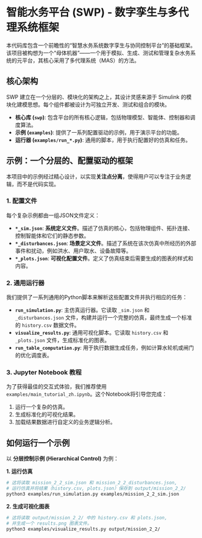 # 智能水务平台 (SWP) - 数字孪生与多代理系统框架

本代码库包含一个前瞻性的“智慧水务系统数字孪生与协同控制平台”的基础框架。该项目被构想为一个“母体机器”——一个用于模拟、生成、测试和管理复杂水务系统的元平台，其核心采用了多代理系统（MAS）的方法。

## 核心架构

SWP 建立在一个分层的、模块化的架构之上，其设计灵感来源于 Simulink 的模块化建模思想。每个组件都被设计为可独立开发、测试和组合的模块。

- **核心库 (`swp`)**: 包含平台的所有核心逻辑，包括物理模型、智能体、控制器和调度算法。
- **示例 (`examples`)**: 提供了一系列配置驱动的示例，用于演示平台的功能。
- **运行器 (`examples/run_*.py`)**: 通用的脚本，用于执行配置好的仿真和任务。

## 示例：一个分层的、配置驱动的框架

本项目中的示例经过精心设计，以实现**关注点分离**，使得用户可以专注于业务逻辑，而不是代码实现。

### 1. 配置文件

每个复杂示例都由一组JSON文件定义：
- **`*_sim.json`**: **系统定义文件**。描述了仿真的核心，包括物理组件、拓扑连接、控制智能体和它们的静态参数。
- **`*_disturbances.json`**: **场景定义文件**。描述了系统在该次仿真中所经历的外部事件和扰动，例如洪水、用户取水、设备故障等。
- **`*_plots.json`**: **可视化配置文件**。定义了仿真结束后需要生成的图表的样式和内容。

### 2. 通用运行器

我们提供了一系列通用的Python脚本来解析这些配置文件并执行相应的任务：
- **`run_simulation.py`**: 主仿真运行器。它读取 `_sim.json` 和 `_disturbances.json` 文件，构建并运行一个完整的仿真，最终生成一个标准的 `history.csv` 数据文件。
- **`visualize_results.py`**: 通用可视化脚本。它读取 `history.csv` 和 `_plots.json` 文件，生成标准化的图表。
- **`run_table_computation.py`**: 用于执行数据生成任务，例如计算水轮机或闸门的优化调度表。

### 3. Jupyter Notebook 教程

为了获得最佳的交互式体验，我们推荐使用 `examples/main_tutorial_zh.ipynb`。这个Notebook将引导您完成：
1.  运行一个复杂的仿真。
2.  生成标准化的可视化结果。
3.  加载结果数据进行自定义的业务逻辑分析。

## 如何运行一个示例

以 **分层控制示例 (Hierarchical Control)** 为例：

**1. 运行仿真**
```bash
# 这将读取 mission_2_2_sim.json 和 mission_2_2_disturbances.json,
# 运行仿真并将结果（history.csv, plots.json）保存到 output/mission_2_2/
python3 examples/run_simulation.py examples/mission_2_2_sim.json
```

**2. 生成可视化图表**
```bash
# 这将读取 output/mission_2_2/ 中的 history.csv 和 plots.json,
# 并生成一个 results.png 图表文件。
python3 examples/visualize_results.py output/mission_2_2/
```
